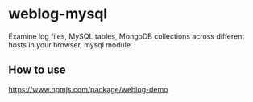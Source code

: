# weblog-mysql

Examine log files, MySQL tables, MongoDB collections across different hosts in your browser, mysql module.

## How to use

https://www.npmjs.com/package/weblog-demo
